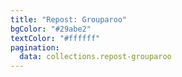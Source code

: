 ```yaml
---
title: "Repost: Grouparoo"
bgColor: "#29abe2"
textColor: "#ffffff"
pagination:
  data: collections.repost-grouparoo
---
```

